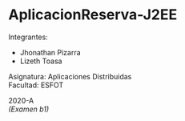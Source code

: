 # AplicacionReserva-J2EE
Integrantes: 
* Jhonathan Pizarra
* Lizeth Toasa

Asignatura: Aplicaciones Distribuidas\
Facultad: ESFOT

2020-A\
*(Examen b1)*
